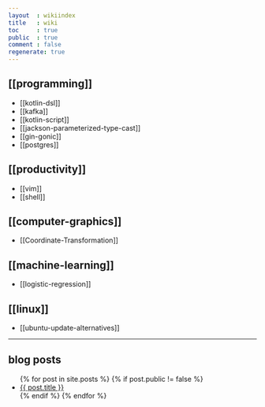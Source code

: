 ```yaml
---
layout  : wikiindex
title   : wiki
toc     : true
public  : true
comment : false
regenerate: true
---
```


## [[programming]]

* [[kotlin-dsl]]
* [[kafka]]
* [[kotlin-script]]
* [[jackson-parameterized-type-cast]]
* [[gin-gonic]]
* [[postgres]]

## [[productivity]]

* [[vim]]
* [[shell]]

## [[computer-graphics]]

* [[Coordinate-Transformation]]

## [[machine-learning]]

* [[logistic-regression]]

## [[linux]]

* [[ubuntu-update-alternatives]]
---

## blog posts
<div>
    <ul>
{% for post in site.posts %}
    {% if post.public != false %}
        <li>
            <a class="post-link" href="{{ post.url | prepend: site.baseurl }}">
                {{ post.title }}
            </a>
        </li>
    {% endif %}
{% endfor %}
    </ul>
</div>

